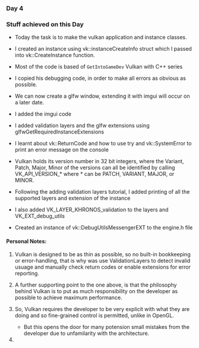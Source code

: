 ### Day 4



### Stuff achieved on this Day

* Today the task is to make the vulkan application and instance classes.

* I created an instance using vk::instanceCreateInfo struct which I passed into vk::CreateInstance function.

* Most of the code is based of  `GetIntoGameDev` Vulkan with C++ series

* I copied his debugging code, in order to make all errors as obvious as possible.

* We can now create a glfw window, extending it with imgui will occur on a later date.

* I added the imgui code

* I added validation layers and the glfw extensions using glfwGetRequiredInstanceExtensions

* I learnt about vk::ReturnCode and how to use try and vk::SystemError to print an error message on the console

* Vulkan holds its version number in 32 bit integers, where the Variant, Patch, Major, Minor of the versions can all be identified by calling VK_API_VERSION_* where * can be PATCH, VARIANT, MAJOR, or MINOR.

* Following the adding validation layers tutorial, I added printing of all the supported layers and extension of the instance

* I also added VK_LAYER_KHRONOS_validation to the layers and VK_EXT_debug_utils

* Created an instance of vk::DebugUtilsMessengerEXT to the engine.h file

#### Personal Notes:

1. Vulkan is designed to be as thin as possible, so no built-in bookkeeping or error-handling, that is why was use ValidationLayers to detect invalid usuage and manually check return codes or enable extensions for error reporting.

2. A further supporting point to the one above, is that the philosophy behind Vulkan is to put as much responsibility on the developer as possible to achieve maximum performance. 

3. So, Vulkan requires the developer to be very explicit with what they are doing and so fine-grained control is permitted, unlike in OpenGL. 
   
   * But this opens the door for many potension small mistakes from the developer due to unfamilarity with the architecture.

4. 


